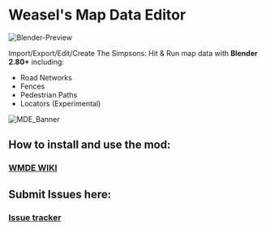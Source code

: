 # Weasel's Map Data Editor
![Blender-Preview](https://i.imgur.com/u1UBHmD.jpg)

Import/Export/Edit/Create The Simpsons: Hit & Run map data with __Blender 2.80+__ including:
* Road Networks 
* Fences
* Pedestrian Paths
* Locators (Experimental)

![MDE_Banner](https://i.imgur.com/UvOAuUy.png)

## How to install and use the mod:
### __[WMDE WIKI](https://github.com/WeaselOnaStick/map-data-editor/wiki)__

## Submit Issues here:
### __[Issue tracker](https://github.com/WeaselOnaStick/map-data-editor/issues)__
